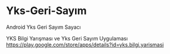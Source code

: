 # Yks-Geri-Sayım
Android Yks Geri Sayım Sayacı 

YKS Bilgi Yarışması ve Yks Geri Sayım Uygulaması
https://play.google.com/store/apps/details?id=yks.bilgi.yarismasi
